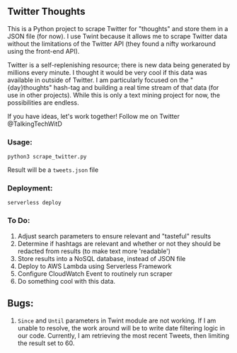 ## Twitter Thoughts

This is a Python project to scrape Twitter for "thoughts" and store them in a JSON file (for now). I use Twint because it allows
me to scrape Twitter data without the limitations of the Twitter API (they found a nifty workaround using the front-end API).

Twitter is a self-replenishing resource; there is new data being generated by millions every minute. I thought it would be very 
cool if this data was available in outside of Twitter. I am particularly focused on the "{day}thoughts" hash-tag 
and building a real time stream of that data (for use in other projects). While this is only a text mining project for now, 
the possibilities are endless.
 
If you have ideas, let's work together! Follow me on Twitter @TalkingTechWitD

### Usage:
`python3 scrape_twitter.py`

Result will be a `tweets.json` file

### Deployment:
`serverless deploy`

### To Do:

1. Adjust search parameters to ensure relevant and "tasteful" results
2. Determine if hashtags are relevant and whether or not they should be redacted from results (to make text more 'readable')
3. Store results into a NoSQL database, instead of JSON file
4. Deploy to AWS Lambda using Serverless Framework
5. Configure CloudWatch Event to routinely run scraper
6. Do something cool with this data.

## Bugs:

1. `Since` and `Until` parameters in Twint module are not working. If I am unable to resolve, the work around will be to 
write date filtering logic in our code. Currently, I am retrieving the most recent Tweets, then limiting the result set to 60.